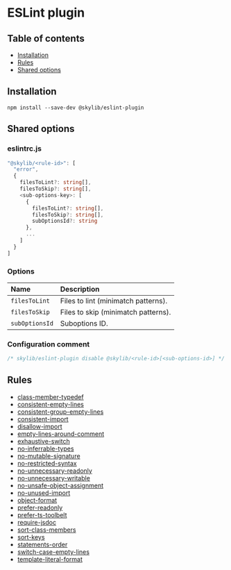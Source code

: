 # ESLint plugin

## Table of contents

- [Installation](#installation)
- [Rules](#rules)
- [Shared options](https://ilyub.github.io/eslint-plugin/shared-options.html)

## <a name="installation"></a>Installation

```
npm install --save-dev @skylib/eslint-plugin
```

## <a name="shared-options"></a>Shared options

### eslintrc.js

```ts
"@skylib/<rule-id>": [
  "error",
  {
    filesToLint?: string[],
    filesToSkip?: string[],
    <sub-options-key>: [
      {
        filesToLint?: string[],
        filesToSkip?: string[],
        subOptionsId?: string
      },
      ...
    ]
  }
]
```

### Options

| Name | Description |
| :------ | :------ |
| `filesToLint` | Files to lint (minimatch patterns). |
| `filesToSkip` | Files to skip (minimatch patterns). |
| `subOptionsId` | Suboptions ID. |

### Configuration comment

```ts
/* skylib/eslint-plugin disable @skylib/<rule-id>[<sub-options-id>] */
```

## <a name="rules"></a>Rules

- [class-member-typedef](https://ilyub.github.io/eslint-plugin/class-member-typedef.html)
- [consistent-empty-lines](https://ilyub.github.io/eslint-plugin/consistent-empty-lines.html)
- [consistent-group-empty-lines](https://ilyub.github.io/eslint-plugin/consistent-group-empty-lines.html)
- [consistent-import](https://ilyub.github.io/eslint-plugin/consistent-import.html)
- [disallow-import](https://ilyub.github.io/eslint-plugin/disallow-import.html)
- [empty-lines-around-comment](https://ilyub.github.io/eslint-plugin/empty-lines-around-comment.html)
- [exhaustive-switch](https://ilyub.github.io/eslint-plugin/exhaustive-switch.html)
- [no-inferrable-types](https://ilyub.github.io/eslint-plugin/no-inferrable-types.html)
- [no-mutable-signature](https://ilyub.github.io/eslint-plugin/no-mutable-signature.html)
- [no-restricted-syntax](https://ilyub.github.io/eslint-plugin/no-restricted-syntax.html)
- [no-unnecessary-readonly](https://ilyub.github.io/eslint-plugin/no-unnecessary-readonly.html)
- [no-unnecessary-writable](https://ilyub.github.io/eslint-plugin/no-unnecessary-writable.html)
- [no-unsafe-object-assignment](https://ilyub.github.io/eslint-plugin/no-unsafe-object-assignment.html)
- [no-unused-import](https://ilyub.github.io/eslint-plugin/no-unused-import.html)
- [object-format](https://ilyub.github.io/eslint-plugin/object-format.html)
- [prefer-readonly](https://ilyub.github.io/eslint-plugin/prefer-readonly.html)
- [prefer-ts-toolbelt](https://ilyub.github.io/eslint-plugin/prefer-ts-toolbelt.html)
- [require-jsdoc](https://ilyub.github.io/eslint-plugin/require-jsdoc.html)
- [sort-class-members](https://ilyub.github.io/eslint-plugin/sort-class-members.html)
- [sort-keys](https://ilyub.github.io/eslint-plugin/sort-keys.html)
- [statements-order](https://ilyub.github.io/eslint-plugin/statements-order.html)
- [switch-case-empty-lines](https://ilyub.github.io/eslint-plugin/switch-case-empty-lines.html)
- [template-literal-format](https://ilyub.github.io/eslint-plugin/template-literal-format.html)
